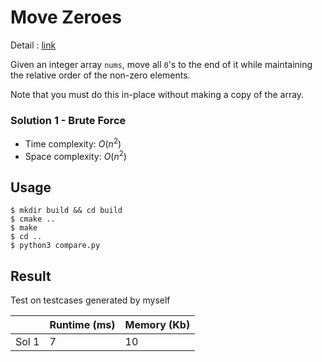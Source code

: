 # Move Zeroes
Detail : [link](https://leetcode.com/problems/move-zeroes/)

Given an integer array `nums`, move all `0`'s to the end of it while maintaining the relative order of the non-zero elements.

Note that you must do this in-place without making a copy of the array.

### Solution 1 - Brute Force
* Time complexity: $O(n^2)$
* Space complexity: $O(n^2)$


## Usage
```shell
$ mkdir build && cd build
$ cmake ..
$ make
$ cd ..
$ python3 compare.py
```

## Result
Test on testcases generated by myself

|       | Runtime (ms) | Memory (Kb) |
|-------|--------------|-------------|
| Sol 1 | 7            | 10          |
